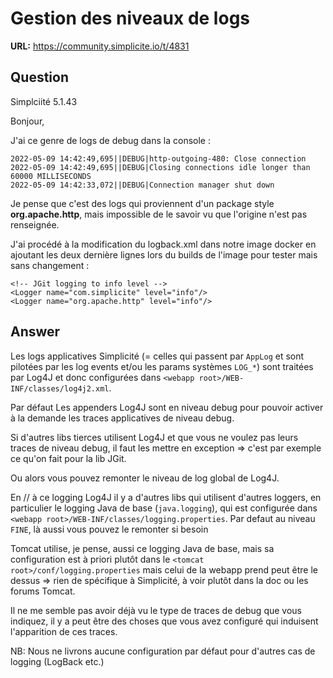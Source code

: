# Gestion des niveaux de logs

**URL:** https://community.simplicite.io/t/4831

## Question
Simplciité 5.1.43

Bonjour, 

J'ai ce genre de logs de debug dans la console :

```
2022-05-09 14:42:49,695||DEBUG|http-outgoing-480: Close connection
2022-05-09 14:42:49,695||DEBUG|Closing connections idle longer than 60000 MILLISECONDS
2022-05-09 14:42:33,072||DEBUG|Connection manager shut down
```

Je pense que c'est des logs qui proviennent d'un package style **org.apache.http**, mais impossible de le savoir vu que l'origine n'est pas renseignée. 

J'ai procédé à la modification du logback.xml dans notre image docker en ajoutant les deux dernière lignes lors du builds de l'image pour tester mais sans changement :

```
<!-- JGit logging to info level -->
<Logger name="com.simplicite" level="info"/>
<Logger name="org.apache.http" level="info"/>
```

## Answer
Les logs applicatives Simplicité (= celles qui passent par `AppLog` et sont pilotées par les log events et/ou les params systèmes `LOG_*`) sont traitées par Log4J et donc configurées dans `<webapp root>/WEB-INF/classes/log4j2.xml`.

Par défaut Les appenders Log4J sont en niveau debug pour pouvoir activer à la demande les traces applicatives de niveau debug. 

Si d'autres libs tierces utilisent Log4J et que vous ne voulez pas leurs traces de niveau debug, il faut les mettre en exception => c'est par exemple ce qu'on fait pour la lib JGit.

Ou alors vous pouvez remonter le niveau de log global de Log4J.

En // à ce logging Log4J il y a d'autres libs qui utilisent d'autres loggers, en particulier le logging Java de base (`java.logging`), qui est configurée dans `<webapp root>/WEB-INF/classes/logging.properties`. Par defaut au niveau `FINE`, là aussi vous pouvez le remonter si besoin

Tomcat utilise, je pense, aussi ce logging Java de base, mais sa configuration est à priori plutôt dans le `<tomcat root>/conf/logging.properties` mais celui de la webapp prend peut être le dessus => rien de spécifique à Simplicité, à voir plutôt dans la doc ou les forums Tomcat.

Il ne me semble pas avoir déjà vu le type de traces de debug que vous indiquez, il y a peut être des choses que vous avez configuré qui induisent l'apparition de ces traces.

NB: Nous ne livrons aucune configuration par défaut pour d'autres cas de logging (LogBack etc.)
